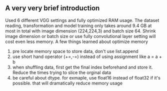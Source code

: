 

## A very very brief introduction
Used 6 different VGG settings and fully optimized RAM usage.
The dataset reading, transformation and model training only takes around 9.4 GB at most in total
with image dimension (224,224,3) and batch size 64.
Shrink image dimension or batch size or use fully convolutional layer setting will cost even less memory.
A few things learned about optimize memory
1) pre locate memory space to store data, don't use list.append
2) use short hand operator (+=,-=) instead of using assignment like a = a + b
3) when shuffling data, first get the final index beforehand and store it. Reduce the times trying to slice the orginal data
4) be careful about dtype. for exmaple, use float16 instead of float32 if it's possible. that will dramatically reduce memory usage

